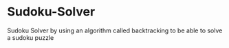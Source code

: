 # Sudoku-Solver
Sudoku Solver by using an algorithm called backtracking to be able to solve a sudoku puzzle
